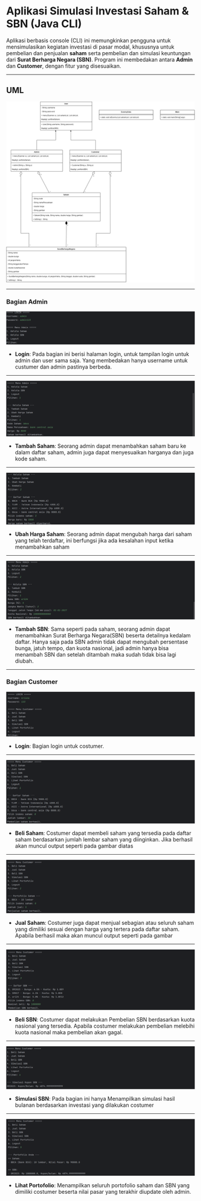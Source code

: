 #  Aplikasi Simulasi Investasi Saham & SBN (Java CLI)

Aplikasi berbasis console (CLI) ini memungkinkan pengguna untuk mensimulasikan kegiatan investasi di pasar modal, khususnya untuk pembelian dan penjualan **saham** serta pembelian dan simulasi keuntungan dari **Surat Berharga Negara (SBN)**. Program ini membedakan antara **Admin** dan **Customer**, dengan fitur yang disesuaikan.

---
## UML
![UML](images/1.png)

---
### Bagian Admin
![Admin](images/2.png)
- **Login**: Pada bagian ini berisi halaman login, untuk tampilan login untuk admin dan user sama saja. Yang membedakan hanya username untuk custumer dan admin pastinya berbeda. 
---
![Admin](images/3.png)
- **Tambah Saham**: Seorang admin dapat menambahkan saham baru ke dalam daftar saham, admin juga dapat menyesuaikan harganya dan juga kode saham.
---
![Admin](images/10.png)
- **Ubah Harga Saham**: Seorang admin dapat mengubah harga dari saham yang telah terdaftar, ini berfungsi jika ada kesalahan input ketika menambahkan saham
---
![Admin](images/4.png)
- **Tambah SBN**: Sama seperti pada saham, seorang admin dapat menambahkan Surat Berharga Negara(SBN) beserta detailnya kedalam daftar. Hanya saja pada SBN admin tidak dapat mengubah persentase bunga, jatuh tempo, dan kuota nasional, jadi admin hanya bisa menambah SBN dan setelah ditambah maka sudah tidak bisa lagi diubah.
---
### Bagian Customer
![Costumer](images/5.png)
- **Login**: Bagian login untuk costumer.
---
![Costumer](images/6.png)
- **Beli Saham**: Costumer dapat membeli saham yang tersedia pada daftar saham berdasarkan jumlah lembar saham yang diinginkan. Jika berhasil akan muncul output seperti pada gambar diatas
---
![Costumer](images/11.png)
- **Jual Saham**: Costumer juga dapat menjual sebagian atau seluruh saham yang dimiliki sesuai dengan harga yang tertera pada daftar saham. Apabila berhasil maka akan muncul output seperti pada gambar
---
![Costumer](images/7.png)
- **Beli SBN**: Costumer dapat melakukan Pembelian SBN berdasarkan kuota nasional yang tersedia. Apabila costumer melakukan pembelian melebihi kuota nasional maka pembelian akan gagal.
---
![Costumer](images/8.png)
- **Simulasi SBN**: Pada bagian ini hanya Menampilkan simulasi hasil bulanan berdasarkan investasi yang dilakukan costumer
---
![Costumer](images/9.png)
- **Lihat Portofolio**: Menampilkan seluruh portofolio saham dan SBN yang dimiliki costumer beserta nilai pasar yang terakhir diupdate oleh admin.
